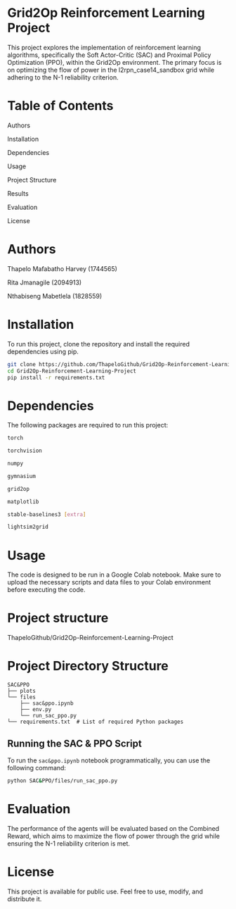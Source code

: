 # Grid2Op Reinforcement Learning Project

This project explores the implementation of reinforcement learning algorithms, specifically the Soft Actor-Critic (SAC) and Proximal Policy Optimization (PPO), within the Grid2Op environment. The primary focus is on optimizing the flow of power in the l2rpn_case14_sandbox grid while adhering to the N-1 reliability criterion.

# Table of Contents

Authors

Installation

Dependencies

Usage

Project Structure

Results

Evaluation

License

# Authors
Thapelo Mafabatho Harvey (1744565)

Rita Jmanagile (2094913)

Nthabiseng Mabetlela (1828559)

# Installation
To run this project, clone the repository and install the required dependencies using pip.

```bash
git clone https://github.com/ThapeloGithub/Grid2Op-Reinforcement-Learning-Project
cd Grid2Op-Reinforcement-Learning-Project
pip install -r requirements.txt
```

# Dependencies
The following packages are required to run this project:
```bash
torch

torchvision

numpy

gymnasium

grid2op

matplotlib

stable-baselines3 [extra]

lightsim2grid
```
# Usage 
The code is designed to be run in a Google Colab notebook. Make sure to upload the necessary scripts and data files to your Colab environment before executing the code.
# Project structure
ThapeloGithub/Grid2Op-Reinforcement-Learning-Project

# Project Directory Structure

```plaintext
SAC&PPO
├── plots
└── files
    ├── sac&ppo.ipynb
    ├── env.py
    └── run_sac_ppo.py
└── requirements.txt  # List of required Python packages
```
## Running the SAC & PPO Script

To run the `sac&ppo.ipynb` notebook programmatically, you can use the following command:

```bash
python SAC&PPO/files/run_sac_ppo.py
```

# Evaluation
The performance of the agents will be evaluated based on the Combined Reward, which aims to maximize the flow of power through the grid while ensuring the N-1 reliability criterion is met.
# License
This project is available for public use. Feel free to use, modify, and distribute it.
